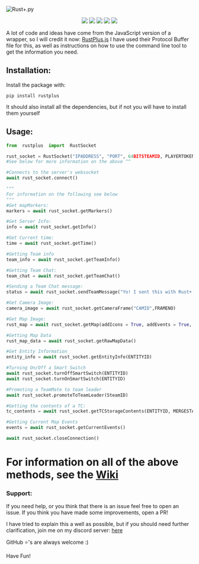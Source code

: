 ![Rust+.py](https://raw.githubusercontent.com/olijeffers0n/rustplus/master/icon.png)
<div align = "center">
	<img src = "https://static.pepy.tech/personalized-badge/rustplus?period=total&units=abbreviation&left_color=black&right_color=orange&left_text=Downloads">
	<img src = "https://img.shields.io/pypi/v/rustplus?label=PYPI%20Version">
	<img src = "https://img.shields.io/pypi/l/rustplus">
	<img src = "https://img.shields.io/github/stars/olijeffers0n/rustplus?label=GitHub%20Stars">
	<a href = "https://discord.gg/nQqJe8qvP8">
		<img src = "https://img.shields.io/discord/872406750639321088?label=Discord">
	</a>
</div>

A lot of code and ideas have come from the JavaScript version of a wrapper, so I will credit it now:
[RustPlus.js](https://github.com/liamcottle/rustplus.js)
I have used their Protocol Buffer file for this, as well as instructions on how to use the command line tool to get the information you need.

## Installation:
Install the package with:
```
pip install rustplus
```
It should also install all the dependencies, but if not you will have to install them yourself

## Usage:
```py
from  rustplus  import  RustSocket

rust_socket = RustSocket("IPADDRESS", "PORT", 64BITSTEAMID, PLAYERTOKEN)
#See below for more information on the above ^^

#Connects to the server's websocket
await rust_socket.connect()

"""
For information on the following see below
"""
#Get mapMarkers:
markers = await rust_socket.getMarkers()

#Get Server Info:
info = await rust_socket.getInfo()

#Get Current time:
time = await rust_socket.getTime()

#Getting Team info
team_info = await rust_socket.getTeamInfo()

#Getting Team Chat:
team_chat = await rust_socket.getTeamChat()

#Sending a Team Chat message:
status = await rust_socket.sendTeamMessage("Yo! I sent this with Rust+.py")

#Get Camera Image:
camera_image = await rust_socket.getCameraFrame("CAMID",FRAMENO)

#Get Map Image:
rust_map = await rust_socket.getMap(addIcons = True, addEvents = True, addVendingMachines= True, overrideImages = {})

#Getting Map Data
rust_map_data = await rust_socket.getRawMapData()

#Get Entity Information
entity_info = await rust_socket.getEntityInfo(ENTITYID)

#Turning On/Off a Smart Switch
await rust_socket.turnOffSmartSwitch(ENTITYID)
await rust_socket.turnOnSmartSwitch(ENTITYID)

#Promoting a TeamMate to team leader
await rust_socket.promoteToTeamLeader(SteamID)

#Getting the contents of a TC:
tc_contents = await rust_socket.getTCStorageContents(ENTITYID, MERGESTACKS : bool)

#Getting Current Map Events
events = await rust_socket.getCurrentEvents()

await rust_socket.closeConnection()
```

# For information on all of the above methods, see the [Wiki](https://github.com/olijeffers0n/rustplus/wiki)

### Support:
If you need help, or you think that there is an issue feel free to open an issue. If you think you have made some improvements, open a PR! 

I have tried to explain this a well as possible, but if you should need further clarification, join me on my discord server: [here](https://discord.gg/nQqJe8qvP8)

GitHub ⭐'s are always welcome :)

Have Fun! 